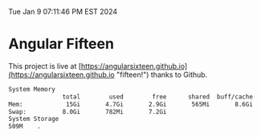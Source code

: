Tue Jan  9 07:11:46 PM EST 2024

# Angular Fifteen


This project is live at [https://angularsixteen.github.io](https://angularsixteen.github.io "fifteen!") thanks to Github.

```bash
System Memory
               total        used        free      shared  buff/cache   available
Mem:            15Gi       4.7Gi       2.9Gi       565Mi       8.6Gi        10Gi
Swap:          8.0Gi       782Mi       7.2Gi
System Storage
509M	.
```
```bash
